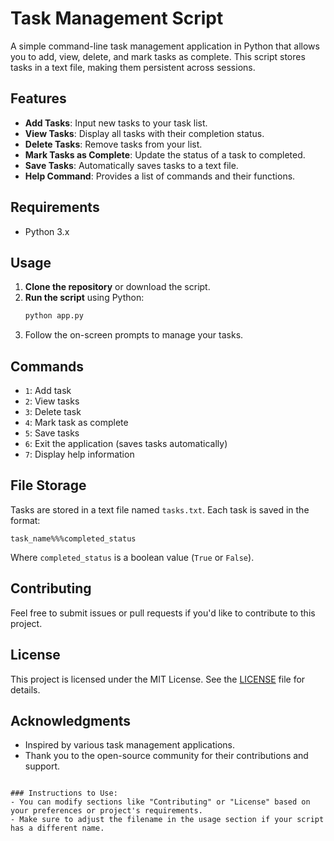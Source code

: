 # Task Management Script

A simple command-line task management application in Python that allows you to add, view, delete, and mark tasks as complete. This script stores tasks in a text file, making them persistent across sessions.

## Features

- **Add Tasks**: Input new tasks to your task list.
- **View Tasks**: Display all tasks with their completion status.
- **Delete Tasks**: Remove tasks from your list.
- **Mark Tasks as Complete**: Update the status of a task to completed.
- **Save Tasks**: Automatically saves tasks to a text file.
- **Help Command**: Provides a list of commands and their functions.

## Requirements

- Python 3.x

## Usage

1. **Clone the repository** or download the script.
2. **Run the script** using Python:
   ```bash
   python app.py
   ```
3. Follow the on-screen prompts to manage your tasks.

## Commands

- `1`: Add task
- `2`: View tasks
- `3`: Delete task
- `4`: Mark task as complete
- `5`: Save tasks
- `6`: Exit the application (saves tasks automatically)
- `7`: Display help information

## File Storage

Tasks are stored in a text file named `tasks.txt`. Each task is saved in the format:
```
task_name%%%completed_status
```
Where `completed_status` is a boolean value (`True` or `False`).

## Contributing

Feel free to submit issues or pull requests if you'd like to contribute to this project.

## License

This project is licensed under the MIT License. See the [LICENSE](LICENSE) file for details.

## Acknowledgments

- Inspired by various task management applications.
- Thank you to the open-source community for their contributions and support.
```

### Instructions to Use:
- You can modify sections like "Contributing" or "License" based on your preferences or project's requirements.
- Make sure to adjust the filename in the usage section if your script has a different name.